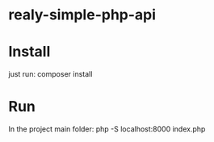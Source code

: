 # realy-simple-php-api

# Install
just run:
    composer install



# Run
In the project main folder:
    php -S localhost:8000 index.php